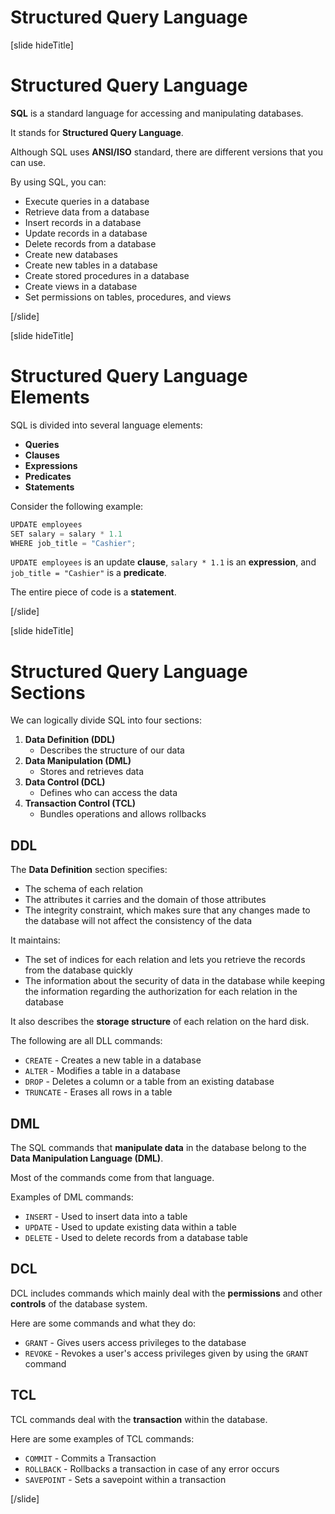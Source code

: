 # Structured Query Language

[slide hideTitle]

# Structured Query Language

**SQL** is a standard language for accessing and manipulating databases. 

It stands for **Structured Query Language**. 

Although SQL uses **ANSI/ISO** standard, there are different versions that you can use.

By using SQL, you can:

- Execute queries in a database
- Retrieve data from a database
- Insert records in a database
- Update records in a database
- Delete records from a database
- Create new databases
- Create new tables in a database
- Create stored procedures in a database
- Create views in a database
- Set permissions on tables, procedures, and views

[/slide]

[slide hideTitle]

# Structured Query Language Elements

SQL is divided into several language elements:

- **Queries**
- **Clauses**
- **Expressions**
- **Predicates**
- **Statements**

Consider the following example:

```java
UPDATE employees
SET salary = salary * 1.1
WHERE job_title = "Cashier";
```

`UPDATE employees` is an update **clause**, `salary * 1.1` is an **expression**, and `job_title = "Cashier"` is a **predicate**.

The entire piece of code is a **statement**.

[/slide]

[slide hideTitle]

# Structured Query Language Sections

We can logically divide SQL into four sections:

1. **Data Definition (DDL)**
    - Describes the structure of our data
2. **Data Manipulation (DML)**
    - Stores and retrieves data
3. **Data Control (DCL)**
    - Defines who can access the data
4. **Transaction Control (TCL)**
    - Bundles operations and allows rollbacks

## DDL

The **Data Definition** section specifies:
- The schema of each relation
- The attributes it carries and the domain of those attributes
- The integrity constraint, which makes sure that any changes made to the database will not affect the consistency of the data

It maintains:
- The set of indices for each relation and lets you retrieve the records from the database quickly
- The information about the security of data in the database while keeping the information regarding the authorization for each relation in the database

It also describes the **storage structure** of each relation on the hard disk.

The following are all DLL commands:

- `CREATE` - Creates a new table in a database
- `ALTER` - Modifies a table in a database
- `DROP` - Deletes a column or a table from an existing database
- `TRUNCATE` - Erases all rows in a table

## DML

The SQL commands that **manipulate data** in the database belong to the **Data Manipulation Language (DML)**.

Most of the commands come from that language.

Examples of DML commands:

- `INSERT` - Used to insert data into a table
- `UPDATE` - Used to update existing data within a table
- `DELETE` - Used to delete records from a database table

## DCL

DCL includes commands which mainly deal with the **permissions** and other **controls** of the database system.

Here are some commands and what they do:

- `GRANT` - Gives users access privileges to the database
- `REVOKE` - Revokes a user's access privileges given by using the `GRANT` command

## TCL

TCL commands deal with the **transaction** within the database.

Here are some examples of TCL commands:

- `COMMIT` - Commits a Transaction
- `ROLLBACK` - Rollbacks a transaction in case of any error occurs
- `SAVEPOINT` - Sets a savepoint within a transaction

[/slide]
